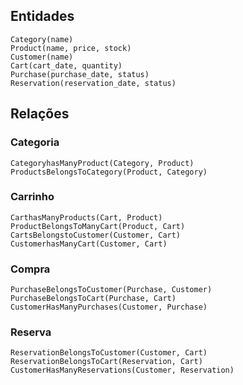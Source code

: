 ## Entidades
```
Category(name)
Product(name, price, stock)
Customer(name)
Cart(cart_date, quantity)
Purchase(purchase_date, status)
Reservation(reservation_date, status)
```

## Relações

### Categoria
```
CategoryhasManyProduct(Category, Product)
ProductsBelongsToCategory(Product, Category)
```

### Carrinho
```
CarthasManyProducts(Cart, Product)
ProductBelongsToManyCart(Product, Cart)
CartsBelongstoCustomer(Customer, Cart)
CustomerhasManyCart(Customer, Cart)
```

### Compra

```
PurchaseBelongsToCustomer(Purchase, Customer)
PurchaseBelongsToCart(Purchase, Cart)
CustomerHasManyPurchases(Customer, Purchase)
```
### Reserva

```
ReservationBelongsToCustomer(Customer, Cart)
ReservationBelongsToCart(Reservation, Cart)
CustomerHasManyReservations(Customer, Reservation)
```